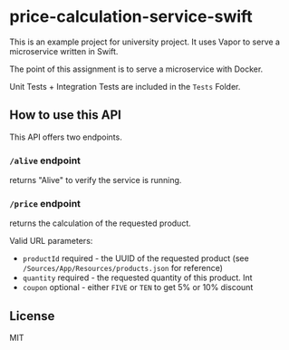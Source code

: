 # price-calculation-service-swift

This is an example project for university project. It uses Vapor to serve a microservice written in Swift. 

The point of this assignment is to serve a microservice with Docker.

Unit Tests + Integration Tests are included in the `Tests` Folder.

## How to use this API
This API offers two endpoints.

### `/alive` endpoint

returns "Alive" to verify the service is running.

### `/price` endpoint

returns the calculation of the requested product.

Valid URL parameters:

- `productId` required - the UUID of the requested product (see `/Sources/App/Resources/products.json` for reference)
- `quantity` required - the requested quantity of this product. Int
- `coupon` optional - either `FIVE` or `TEN` to get 5% or 10% discount

## License

MIT